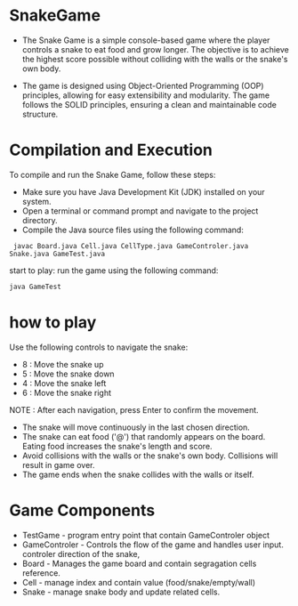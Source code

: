 # SnakeGame

* The Snake Game is a simple console-based game where the player controls a snake to eat food and grow longer.
  The objective is to achieve the highest score possible without colliding with the walls or the snake's own body.

* The game is designed using Object-Oriented Programming (OOP) principles, allowing for easy extensibility and modularity.
The game follows the SOLID principles, ensuring a clean and maintainable code structure.


# Compilation and Execution
To compile and run the Snake Game, follow these steps:
* Make sure you have Java Development Kit (JDK) installed on your system.
* Open a terminal or command prompt and navigate to the project directory.
* Compile the Java source files using the following command:
   
```yava
 javac Board.java Cell.java CellType.java GameControler.java Snake.java GameTest.java 
 ```
    
start to play: run the game using the following command:
```java
java GameTest
```

# how  to play
 Use the following controls to navigate the snake:
 * 8 : Move the snake up
 * 5 : Move the snake down
 * 4 : Move the snake left
 * 6 : Move the snake right

NOTE : After each navigation, press Enter to confirm the movement.

* The snake will move continuously in the last chosen direction.
* The snake can eat food ('@') that randomly appears on the board. Eating food increases the snake's length and score.
* Avoid collisions with the walls or the snake's own body. Collisions will result in game over.
* The game ends when the snake collides with the walls or itself.


# Game Components
* TestGame - program entry point that contain GameControler object
* GameControler - Controls the flow of the game and handles user input. controler direction of the snake, 
* Board - Manages the game board and contain segragation cells reference.  
* Cell - manage index and contain value (food/snake/empty/wall) 
* Snake - manage snake body and update related cells. 



